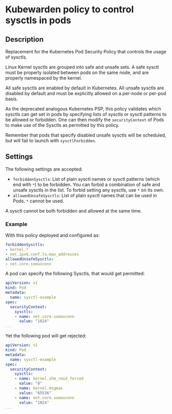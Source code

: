 # Kubewarden policy to control sysctls in pods

## Description

Replacement for the Kubernetes Pod Security Policy that controls the usage of
sysctls.

Linux Kernel sysctls are grouped into safe and unsafe sets. A safe sysctl must
be properly isolated between pods on the same node, and are properly namespaced
by the kernel. 

All safe sysctls are enabled by default in Kubernetes.
All unsafe sysctls are disabled by default and must be explicitly allowed on a
per-node or per-pod basis.

As the deprecated analogous Kubernetes PSP, this policy validates which sysctls
can get set in pods by specifying lists of sysctls or sysctl patterns to be
allowed or forbidden. One can then modify the `securityContext` of Pods to make
use of the Sysctls as permitted by this policy.

Remember that pods that specify disabled unsafe sysctls will be scheduled, but
will fail to launch with `sysctlForbidden`.

## Settings

The following settings are accepted:

* `forbiddenSysctls`: List of plain sysctl names or sysctl patterns (which end
  with `*`) to be forbidden. You can forbid a combination of safe and unsafe
  sysctls in the list. To forbid setting any sysctls, use `*` on its own.
* `allowedUnsafeSysctls`: List of plain sysctl names that can be used in Pods.
  `*` cannot be used.

A sysctl cannot be both forbidden and allowed at the same time.

### Example

With this policy deployed and configured as:

```yaml
forbiddenSysctls:
- kernel.*
- net.ipv6.conf.lo.max_addresses
allowedUnsafeSysctls:
- net.core.somaxconn
```

A pod can specify the following Sysctls, that would get permitted:

``` yaml
apiVersion: v1
kind: Pod
metadata:
  name: sysctl-example
spec:
  securityContext:
    sysctls:
    - name: net.core.somaxconn
      value: "1024"
...
```


Yet the following pod will get rejected:

``` yaml
apiVersion: v1
kind: Pod
metadata:
  name: sysctl-example
spec:
  securityContext:
    sysctls:
    - name: kernel.shm_rmid_forced
      value: "0"
    - name: kernel.msgmax
      value: "65536"
    - name: net.core.somaxconn
      value: "1024"
...
```
